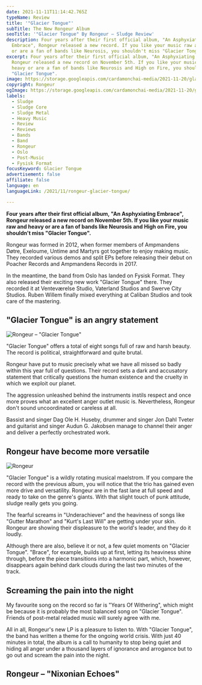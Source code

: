 ```yaml
---
date: 2021-11-11T11:14:42.765Z
typeName: Review
title: '"Glacier Tongue"'
subTitle: The New Rongeur Album
seoTitle: '"Glacier Tongue" By Rongeur – Sludge Review'
description: Four years after their first official album, "An Asphyxiating
  Embrace", Rongeur released a new record. If you like your music raw and heavy
  or are a fan of bands like Neurosis, you shouldn't miss "Glacier Tongue".
excerpt: Four years after their first official album, "An Asphyxiating Embrace",
  Rongeur released a new record on November 5th. If you like your music raw and
  heavy or are a fan of bands like Neurosis and High on Fire, you shouldn't miss
  "Glacier Tongue".
image: https://storage.googleapis.com/cardamonchai-media/2021-11-20/glacier-tongue-1-jpg-imagine-080808_000000_1024_768/640.webp
copyright: Rongeur
ogImage: https://storage.googleapis.com/cardamonchai-media/2021-11-20/glacier-tongue-fb-png-imagine-080808_5c6d75_1200_628/640.webp
labels:
  - Sludge
  - Sludge Core
  - Sludge Metal
  - Heavy Music
  - Review
  - Reviews
  - Bands
  - Band
  - Rongeur
  - Oslo
  - Post-Music
  - Fysisk Format
focusKeyword: Glacier Tongue
advertisement: false
affiliate: false
language: en
languageLink: /2021/11/rongeur-glacier-tongue/

---
```


**Four years after their first official album, "An Asphyxiating Embrace", Rongeur released a new record on November 5th. If you like your music raw and heavy or are a fan of bands like Neurosis and High on Fire, you shouldn't miss "Glacier Tongue".**

Rongeur was formed in 2012, when former members of Ampmandens Døtre, Exeloume, Untime and Martyrs got together to enjoy making music. They recorded various demos and split EPs before releasing their debut on Poacher Records and Ampmandens Records in 2017.

In the meantime, the band from Oslo has landed on Fysisk Format. They also released their exciting new work "Glacier Tongue" there. They recorded it at Venteværelse Studio, Vaterland Studios and Swerve City Studios. Ruben Willem finally mixed everything at Caliban Studios and took care of the mastering.

## "Glacier Tongue" is an angry statement

![Rongeur – "Glacier Tongue"](https://storage.googleapis.com/cardamonchai-media/2021-11-20/823618-jpeg-imagine-081828_537584_425_425/640.webp 'Rongeur – "Glacier Tongue"')

"Glacier Tongue" offers a total of eight songs full of raw and harsh beauty. The record is political, straightforward and quite brutal.

Rongeur have put to music precisely what we have all missed so badly within this year full of questions. Their record sets a dark and accusatory statement that critically questions the human existence and the cruelty in which we exploit our planet.

The aggression unleashed behind the instruments instils respect and once more proves what an excellent anger outlet music is. Nevertheless, Rongeur don't sound uncoordinated or careless at all.

Bassist and singer Dag Ole H. Huseby, drummer and singer Jon Dahl Tveter and guitarist and singer Audun G. Jakobsen manage to channel their anger and deliver a perfectly orchestrated work.

## Rongeur have become more versatile

![Rongeur](https://storage.googleapis.com/cardamonchai-media/2021-11-20/glacier-tongue-2-jpg-imagine-080808_000000_768_1024/640.webp 'Rongeur')

"Glacier Tongue" is a wildly rotating musical maelstrom. If you compare the record with the previous album, you will notice that the trio has gained even more drive and versatility. Rongeur are in the fast lane at full speed and ready to take on the genre's giants. With that slight touch of punk attitude, sludge really gets you going.

The fearful screams in "Underachiever" and the heaviness of songs like "Gutter Marathon" and "Kurt's Last Will" are getting under your skin. Rongeur are showing their displeasure to the world's leader, and they do it loudly.

Although there are also, believe it or not, a few quiet moments on "Glacier Tongue". "Brace", for example, builds up at first, letting its heaviness shine through, before the piece transitions into a harmonic part, which, however, disappears again behind dark clouds during the last two minutes of the track.

## Screaming the pain into the night

My favourite song on the record so far is "Years Of Withering", which might be because it is probably the most balanced song on "Glacier Tongue". Friends of post-metal reladed music will surely agree with me.

All in all, Rongeur's new LP is a pleasure to listen to. With "Glacier Tongue", the band has written a theme for the ongoing world crisis. With just 40 minutes in total, the album is a call to humanity to stop being quiet and hiding all anger under a thousand layers of ignorance and arrogance but to go out and scream the pain into the night.

## Rongeur – "Nixonian Echoes"

<YouTube id="ZJsXZTy3wE4" />
